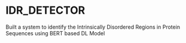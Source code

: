# IDR_DETECTOR
Built a system to identify the Intrinsically Disordered Regions in Protein Sequences using BERT based DL Model
